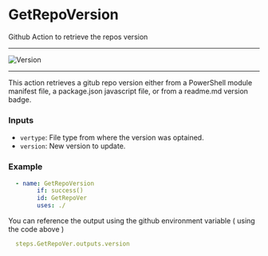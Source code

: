 # GetRepoVersion
Github Action to retrieve the repos version

---

![Version](https://img.shields.io/badge/Version-1.0.3-brightgreen)

---

This action retrieves a gitub repo version either from a PowerShell module manifest file, a package.json javascript file, or from a readme.md version badge.


### Inputs

- `vertype`: File type from where the version was optained.
- `version`: New version to update.

### Example

```yaml
  - name: GetRepoVersion
        if: success()
        id: GetRepoVer
        uses: ./
```

You can reference the output using the github environment variable ( using the code above )

```yaml
  steps.GetRepoVer.outputs.version
```


